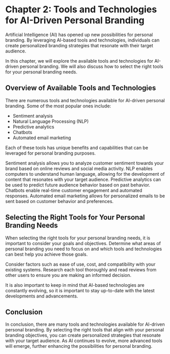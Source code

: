 Chapter 2: Tools and Technologies for AI-Driven Personal Branding
=================================================================

Artificial Intelligence (AI) has opened up new possibilities for personal branding. By leveraging AI-based tools and technologies, individuals can create personalized branding strategies that resonate with their target audience.

In this chapter, we will explore the available tools and technologies for AI-driven personal branding. We will also discuss how to select the right tools for your personal branding needs.

Overview of Available Tools and Technologies
--------------------------------------------

There are numerous tools and technologies available for AI-driven personal branding. Some of the most popular ones include:

* Sentiment analysis
* Natural Language Processing (NLP)
* Predictive analytics
* Chatbots
* Automated email marketing

Each of these tools has unique benefits and capabilities that can be leveraged for personal branding purposes.

Sentiment analysis allows you to analyze customer sentiment towards your brand based on online reviews and social media activity. NLP enables computers to understand human language, allowing for the development of content that resonates with your target audience. Predictive analytics can be used to predict future audience behavior based on past behavior. Chatbots enable real-time customer engagement and automated responses. Automated email marketing allows for personalized emails to be sent based on customer behavior and preferences.

Selecting the Right Tools for Your Personal Branding Needs
----------------------------------------------------------

When selecting the right tools for your personal branding needs, it is important to consider your goals and objectives. Determine what areas of personal branding you need to focus on and which tools and technologies can best help you achieve those goals.

Consider factors such as ease of use, cost, and compatibility with your existing systems. Research each tool thoroughly and read reviews from other users to ensure you are making an informed decision.

It is also important to keep in mind that AI-based technologies are constantly evolving, so it is important to stay up-to-date with the latest developments and advancements.

Conclusion
----------

In conclusion, there are many tools and technologies available for AI-driven personal branding. By selecting the right tools that align with your personal branding objectives, you can create personalized strategies that resonate with your target audience. As AI continues to evolve, more advanced tools will emerge, further enhancing the possibilities for personal branding.


